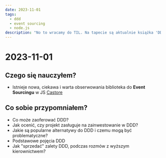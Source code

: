 ```yaml
---
date: 2023-11-01
tags:
  - ddd
  - event sourcing
  - node.js
description: "No to wracamy do TIL. Na tapecie są aktualnie książka 'DDD dla architektów oprogramowania' by Vaughn Vernon oraz generalnie wszystko co wpadnie w moje łapki związanego z Event Sourcingiem. Zbieram materiały do napisania posta na bloga."
---
```


# 2023-11-01

## Czego się nauczyłem?

- Istnieje nowa, ciekawa i warta obserwowania biblioteka do **Event Sourcingu** w JS [Castore](https://castore-dev.github.io/castore/)

## Co sobie przypomniałem?

- Co może zaoferować DDD?
- Jak ocenić, czy projekt zasługuje na zainwestowanie w DDD?
- Jakie są popularne alternatywy do DDD i czemu mogą być problematyczne?
- Podstawowe pojęcia DDD
- Jak "sprzedać" zalety DDD, podczas rozmów z wyższym kierownictwem?
